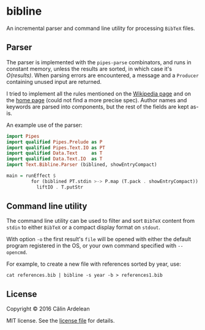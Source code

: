 bibline
=======

An incremental parser and command line utility for processing `BibTeX` files.

## Parser

The parser is implemented with the `pipes-parse` combinators, and runs in
constant memory, unless the results are sorted, in which case it's
*O(results)*.
When parsing errors are encountered, a message and a `Producer` containing
unused input are returned.

I tried to implement all the rules mentioned on the [Wikipedia page][wiki]
and on the [home page][spec] (could not find a more precise spec).
Author names and keywords are parsed into components, but the rest of the
fields are kept as-is.

An example use of the parser:
```Haskell
import Pipes
import qualified Pipes.Prelude as P
import qualified Pipes.Text.IO as PT
import qualified Data.Text     as T
import qualified Data.Text.IO  as T
import Text.Bibline.Parser (biblined, showEntryCompact)

main = runEffect $
         for (biblined PT.stdin >-> P.map (T.pack . showEntryCompact)) $
           liftIO . T.putStr
```

## Command line utility

The command line utility can be used to filter and sort `BibTeX` content
from `stdin` to either `BibTeX` or a compact display format on `stdout`.

With option `-o` the first result's `file` will be opened with either
the default program registered in the OS, or your own command specified with
`--opencmd`.

For example, to create a new file with references sorted by year, use:
```
cat references.bib | bibline -s year -b > references1.bib
```

## License

Copyright © 2016 Călin Ardelean

MIT license. See the [license file][MIT] for details.

[wiki]: https://en.wikipedia.org/wiki/BibTeX "Wikipedia BibTeX page"
[spec]: http://www.bibtex.org/Format/ "BibTeX home page"
[MIT]: https://github.com/mmn80/bibline/blob/master/LICENSE.md "MIT License File"
